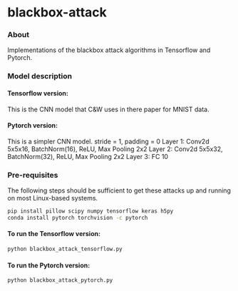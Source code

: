 # blackbox-attack


### About

Implementations of the blackbox attack algorithms in Tensorflow and Pytorch. 

### Model description


#### Tensorflow version: 

This is the CNN model that C&W uses in there paper for MNIST data.


#### Pytorch version: 

This is a simpler CNN model.
stride = 1, padding = 0
Layer 1: Conv2d 5x5x16, BatchNorm(16), ReLU, Max Pooling 2x2
Layer 2: Conv2d 5x5x32, BatchNorm(32), ReLU, Max Pooling 2x2
Layer 3: FC 10


### Pre-requisites

The following steps should be sufficient to get these attacks up and running on
most Linux-based systems.

```bash
pip install pillow scipy numpy tensorflow keras h5py
conda install pytorch torchvision -c pytorch
```
   
#### To run the Tensorflow version:

```bash
python blackbox_attack_tensorflow.py
```

#### To run the Pytorch version:

```bash
python blackbox_attack_pytorch.py
```
